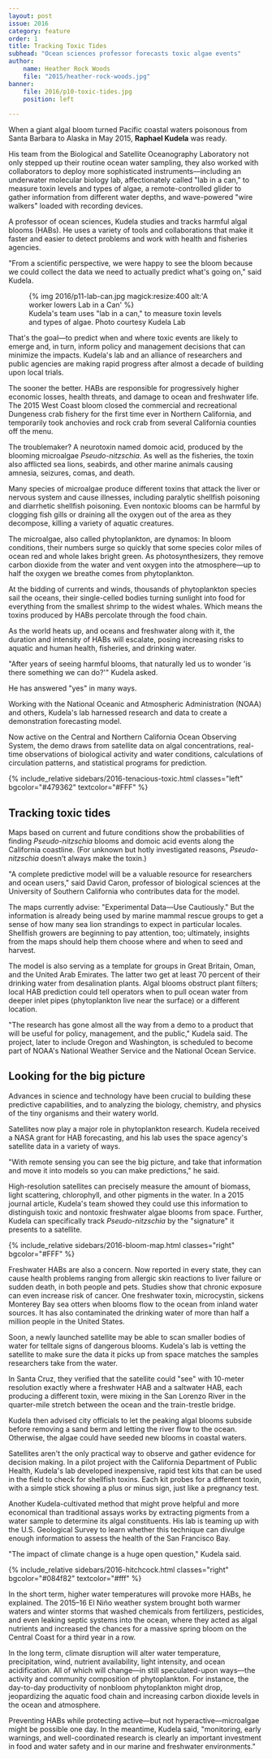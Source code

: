 ```yaml
---
layout: post
issue: 2016
category: feature
order: 1
title: Tracking Toxic Tides
subhead: "Ocean sciences professor forecasts toxic algae events"
author:
    name: Heather Rock Woods
    file: "2015/heather-rock-woods.jpg"
banner:
    file: 2016/p10-toxic-tides.jpg
    position: left
    
---
```


When a giant algal bloom turned Pacific coastal waters poisonous from Santa Barbara to Alaska in May 2015, **Raphael Kudela** was ready.

His team from the Biological and Satellite Oceanography Laboratory not only stepped up their routine ocean water sampling, they also worked with collaborators to deploy more sophisticated instruments&mdash;including an underwater molecular biology lab, affectionately called "lab in a can," to measure toxin levels and types of algae, a remote-controlled glider to gather information from different water depths, and wave-powered "wire walkers" loaded with recording devices.

A professor of ocean sciences, Kudela studies and tracks harmful algal blooms (HABs). He uses a variety of tools and collaborations that make it faster and easier to detect problems and work with health and fisheries agencies.

"From a scientific perspective, we were happy to see the bloom because we could collect the data we need to actually predict what's going on," said Kudela.

<figure class="right" style="width:400px;">
  {% img 2016/p11-lab-can.jpg magick:resize:400 alt:'A worker lowers Lab in a Can' %}
  <figcaption>Kudela's team uses "lab in a can," to measure toxin levels and types of algae. Photo courtesy Kudela Lab
</figcaption>
</figure>

That's the goal&mdash;to predict when and where toxic events are likely to emerge and, in turn, inform policy and management decisions that can minimize the impacts. Kudela's lab and an alliance of researchers and public agencies are making rapid progress after almost a decade of building upon local trials.

The sooner the better. HABs are responsible for progressively higher economic losses, health threats, and damage to ocean and freshwater life. The 2015 West Coast bloom closed the commercial and recreational Dungeness crab fishery for the first time ever in Northern California, and temporarily took anchovies and rock crab from several California counties off the menu.

The troublemaker? A neurotoxin named domoic acid, produced by the blooming microalgae _Pseudo-nitzschia_. As well as the fisheries, the toxin also afflicted sea lions, seabirds, and other marine animals causing amnesia, seizures, comas, and death.

Many species of microalgae produce different toxins that attack the liver or nervous system and cause illnesses, including paralytic shellfish poisoning and diarrhetic shellfish poisoning. Even nontoxic blooms can be harmful by clogging fish gills or draining all the oxygen out of the area as they decompose, killing a variety of aquatic creatures.

The microalgae, also called phytoplankton, are dynamos: In bloom conditions, their numbers surge so quickly that some species color miles of ocean red and whole lakes bright green. As photosynthesizers, they remove carbon dioxide from the water and vent oxygen into the atmosphere&mdash;up to half the oxygen we breathe comes from phytoplankton.

At the bidding of currents and winds, thousands of phytoplankton species sail the oceans, their single-celled bodies turning sunlight into food for everything from the smallest shrimp to the widest whales. Which means the toxins produced by HABs percolate through the food chain.

As the world heats up, and oceans and freshwater along with it, the duration and intensity of HABs will escalate, posing increasing risks to aquatic and human health, fisheries, and drinking water.

"After years of seeing harmful blooms, that naturally led us to wonder 'is there something we can do?'" Kudela asked.

He has answered "yes" in many ways.

Working with the National Oceanic and Atmospheric Administration (NOAA) and others, Kudela's lab harnessed research and data to create a demonstration forecasting model.

Now active on the Central and Northern California Ocean Observing System, the demo draws from satellite data on algal concentrations, real-time observations of biological activity and water conditions, calculations of circulation patterns, and statistical programs for prediction.

{% include_relative sidebars/2016-tenacious-toxic.html classes="left" bgcolor="#479362" textcolor="#FFF" %}

## Tracking toxic tides

Maps based on current and future conditions show the probabilities of finding _Pseudo-nitzschia_ blooms and domoic acid events along the California coastline. (For unknown but hotly investigated reasons, _Pseudo-nitzschia_ doesn't always make the toxin.)

"A complete predictive model will be a valuable resource for researchers and ocean users," said David Caron, professor of biological sciences at the University of Southern California who contributes data for the model.

The maps currently advise: "Experimental Data&mdash;Use Cautiously." But the information is already being used by marine mammal rescue groups to get a sense of how many sea lion strandings to expect in particular locales. Shellfish growers are beginning to pay attention, too; ultimately, insights from the maps should help them choose where and when to seed and harvest.

The model is also serving as a template for groups in Great Britain, Oman, and the United Arab Emirates. The latter two get at least 70 percent of their drinking water from desalination plants. Algal blooms obstruct plant filters; local HAB prediction could tell operators when to pull ocean water from deeper inlet pipes (phytoplankton live near the surface) or a different location.

"The research has gone almost all the way from a demo to a product that will be useful for policy, management, and the public," Kudela said. The project, later to include Oregon and Washington, is scheduled to become part of NOAA's National Weather Service and the National Ocean Service.

## Looking for the big picture

Advances in science and technology have been crucial to building these predictive capabilities, and to analyzing the biology, chemistry, and physics of the tiny organisms and their watery world.

Satellites now play a major role in phytoplankton research. Kudela received a NASA grant for HAB forecasting, and his lab uses the space agency's satellite data in a variety of ways.

"With remote sensing you can see the big picture, and take that information and move it into models so you can make predictions," he said.

High-resolution satellites can precisely measure the amount of biomass, light scattering, chlorophyll, and other pigments in the water. In a 2015 journal article, Kudela's team showed they could use this information to distinguish toxic and nontoxic freshwater algae blooms from space. Further, Kudela can specifically track _Pseudo-nitzschia_ by the "signature" it presents to a satellite.

{% include_relative sidebars/2016-bloom-map.html classes="right" bgcolor="#FFF" %}

Freshwater HABs are also a concern. Now reported in every state, they can cause health problems ranging from allergic skin reactions to liver failure or sudden death, in both people and pets. Studies show that chronic exposure can even increase risk of cancer. One freshwater toxin, microcystin, sickens Monterey Bay sea otters when blooms flow to the ocean from inland water sources. It has also contaminated the drinking water of more than half a million people in the United States.

Soon, a newly launched satellite may be able to scan smaller bodies of water for telltale signs of dangerous blooms. Kudela's lab is vetting the satellite to make sure the data it picks up from space matches the samples researchers take from the water.

In Santa Cruz, they verified that the satellite could "see" with 10-meter resolution exactly where a freshwater HAB and a saltwater HAB, each producing a different toxin, were mixing in the San Lorenzo River in the quarter-mile stretch between the ocean and the train-trestle bridge.

Kudela then advised city officials to let the peaking algal blooms subside before removing a sand berm and letting the river flow to the ocean. Otherwise, the algae could have seeded new blooms in coastal waters.

Satellites aren't the only practical way to observe and gather evidence for decision making. In a pilot project with the California Department of Public Health, Kudela's lab developed inexpensive, rapid test kits that can be used in the field to check for shellfish toxins. Each kit probes for a different toxin, with a simple stick showing a plus or minus sign, just like a pregnancy test.

Another Kudela-cultivated method that might prove helpful and more economical than traditional assays works by extracting pigments from a water sample to determine its algal constituents. His lab is teaming up with the U.S. Geological Survey to learn whether this technique can divulge enough information to assess the health of the San Francisco Bay.

"The impact of climate change is a huge open question," Kudela said.

{% include_relative sidebars/2016-hitchcock.html classes="right" bgcolor="#084f82" textcolor="#fff" %}

In the short term, higher water temperatures will provoke more HABs, he explained. The 2015–16 El Niño weather system brought both warmer waters and winter storms that washed chemicals from fertilizers, pesticides, and even leaking septic systems into the ocean, where they acted as algal nutrients and increased the chances for a massive spring bloom on the Central Coast for a third year in a row.

In the long term, climate disruption will alter water temperature, precipitation, wind, nutrient availability, light intensity, and ocean acidification. All of which will change&mdash;in still speculated-upon ways&mdash;the activity and community composition of phytoplankton. For instance, the day-to-day productivity of nonbloom phytoplankton might drop, jeopardizing the aquatic food chain and increasing carbon dioxide levels in the ocean and atmosphere.

Preventing HABs while protecting active&mdash;but not hyperactive&mdash;microalgae might be possible one day. In the meantime, Kudela said, "monitoring, early warnings, and well-coordinated research is clearly an important investment in food and water safety and in our marine and freshwater environments."
